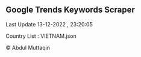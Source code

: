 

## Google Trends Keywords Scraper 
 
Last Update 13-12-2022 , 23:20:05

Country List :
VIETNAM.json



© Abdul Muttaqin 
